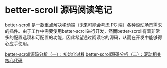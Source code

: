 # better-scroll 源码阅读笔记

better-scroll 是一款重点解决移动端（未来可能会考虑 PC 端）各种滚动场景需求的插件。由于工作中需要使用better-scroll进行开发，然而better-scroll有着非常多的配置选项和可配置的功能，因此希望通过阅读它的源码，从而在开发中能够得心应手使用。

[better-scroll源码分析（一）：初始化过程](https://github.com/tank0317/beter-scroll-source-code-reading/issues/1)
[better-scroll源码分析（二）：滚动相关核心代码](https://github.com/tank0317/beter-scroll-source-code-reading/issues/2)
